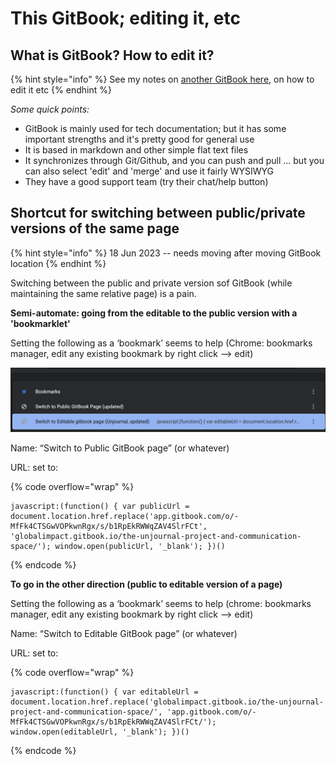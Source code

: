 # This GitBook; editing it, etc

## What is GitBook? How to edit it?

{% hint style="info" %}
See my notes on [another GitBook here](https://effective-giving-marketing.gitbook.io/untitled/appendix/how-this-gitbook-works), on how to edit it etc
{% endhint %}

_Some quick points:_

* GitBook is mainly used for tech documentation; but it has some important strengths and it's pretty good for general use
* It is based in markdown and other simple flat text files
* It synchronizes through Git/Github, and you can push and pull ... but you can also select 'edit' and 'merge' and use it fairly WYSIWYG
* They have a good support team (try their chat/help button)

## Shortcut for switching between public/private versions of the same page

{% hint style="info" %}
18 Jun 2023 -- needs moving after moving GitBook location
{% endhint %}

Switching between the public and private version sof GitBook (while maintaining the same relative page) is a pain.

**Semi-automate: going from the editable to the public version with a 'bookmarklet'**

Setting the following as a ‘bookmark’ seems to help (Chrome: bookmarks manager, edit any existing bookmark by right click --> edit)

![](<../.gitbook/assets/image (4).png>)

Name: “Switch to Public GitBook page” (or whatever)

URL: set to:

{% code overflow="wrap" %}
```
javascript:(function() { var publicUrl = document.location.href.replace('app.gitbook.com/o/-MfFk4CTSGwVOPkwnRgx/s/b1RpEkRWWqZAV4SlrFCt', 'globalimpact.gitbook.io/the-unjournal-project-and-communication-space/'); window.open(publicUrl, '_blank'); })()
```
{% endcode %}

**To go in the other direction (public to editable version of a page)**

Setting the following as a ‘bookmark’ seems to help (chrome: bookmarks manager, edit any existing bookmark by right click --> edit)

Name: “Switch to Editable GitBook page” (or whatever)

URL: set to:

{% code overflow="wrap" %}
```
javascript:(function() { var editableUrl = document.location.href.replace('globalimpact.gitbook.io/the-unjournal-project-and-communication-space/', 'app.gitbook.com/o/-MfFk4CTSGwVOPkwnRgx/s/b1RpEkRWWqZAV4SlrFCt/'); window.open(editableUrl, '_blank'); })()
```
{% endcode %}
